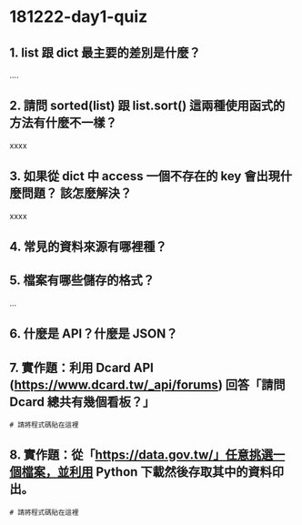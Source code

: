 # 181222-day1-quiz

## 1. list 跟 dict 最主要的差別是什麼？

....

## 2. 請問 sorted(list) 跟 list.sort() 這兩種使用函式的方法有什麼不一樣？

xxxx

## 3. 如果從 dict 中 access 一個不存在的 key 會出現什麼問題？ 該怎麼解決？

xxxx

## 4. 常見的資料來源有哪裡種？

## 5. 檔案有哪些儲存的格式？

...

## 6. 什麼是 API？什麼是 JSON？

## 7. 實作題：利用 Dcard API (https://www.dcard.tw/_api/forums) 回答「請問 Dcard 總共有幾個看板？」

```
# 請將程式碼貼在這裡
```

## 8. 實作題：從「https://data.gov.tw/」任意挑選一個檔案，並利用 Python 下載然後存取其中的資料印出。

```
# 請將程式碼貼在這裡
```




